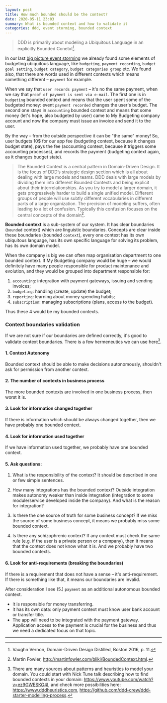 ```yaml
---
layout: post
title: How much bounded should be the context?
date: 2020-05-11 23:03
summary: What is bounded context and how to validate it
categories: ddd, event storming, bounded context
---
```


> DDD is primarily about modeling a Ubiquitous Language in an explicitly Bounded Conetxt[^1].


In our last [big picture event storming](https://katarzyna-starachowicz.github.io/events-everywhere) we already found some elements of budgeting ubiquitous language, like `budgeting`, `payment recording`, `budget goal setting`, `budget category`, `budget categories group` etc. We found also, that there are words used in different contexts which means something different – `payment` for example.

When we say that `user records payment` – it's no the same payment, when we say that `proof of payment is sent via e-mail`. The first one is in `budgeting` bounded context and means that the user spent some of the budgeted money: event `payment recorded` changes the user's budget. The second one stays in `accounting` bounded context and means that some money (let's hope, also budgeted by user) came to My Budgeting company account and now the company must issue an invoice and send it to the user.

By the way – from the outside perspective it can be "the same" money! So, user budgets 10$ for our app fee (budgeting context, because it changes budget state), pays the fee (accounting context, because it triggers some accounting processes), and records the payment (budgeting context again, as it changes budget state).

> The Bounded Context is a central pattern in Domain-Driven Design. It is the focus of DDD’s strategic design section which is all about dealing with large models and teams. DDD deals with large models by dividing them into different Bounded Contexts and being explicit about their interrelationships.
As you try to model a larger domain, it gets progressively harder to build a single unified model. Different groups of people will use subtly different vocabularies in different parts of a large organization. The precision of modeling suffers, often leading to a lot of confusion. Typically this confusion focuses on the central concepts of the domain[^2].


__Bounded context__ is a sub-system of our system. It has clear boundaries (`bounded` context) which are linguistic boundaries. Concepts are clear inside these boundaries (bounded `context`), every one context has its own ubiquitous language, has its own specific language for solving its problem, has its own domain model.

When the company is big we can often map organisation department to one bounded context. If My Budgeting company would be huge – we would definitely have many people responsible for product maintenance and evolution, and they would be grouped into department responsible for:

1. `accounting`: integration with payment gateways, issuing and sending invoices;
2. `budgeting`: handling (create, update) the budget;
3. `reporting`: learning about money spending habits;
4. `subscription`: managing subscriptions (plans, access to the budget).

Thus these 4 would be my bounded contexts.

### Context boundaries validation
If we are not sure if our boundaries are defined correctly, it's good to validate context boundaries. There is a few hermeneutics we can use here[^3].

#### 1. Context Autonomy
Bounded context should be able to make decisions autonomously, shouldn't ask for permission from another context.

#### 2. The number of contexts in business process
The more bounded contexts are involved in one business process, then worst it is.

#### 3. Look for information changed together
If there is information which should be always changed together, then we have probably one bounded context.

#### 4. Look for information used together
If we have information used together, we probably have one bounded context.

#### 5. Ask questions:
1. What is the responsibility of the context?
It should be described in one or few simple sentences.

2. How many integrations has the bounded context?
Outside integration makes autonomy weaker than inside integration (integration to some module/service developed inside the company). And what is the reason for integration?

3. Is there the one source of truth for some business concept?
If we miss the source of some business concept, it means we probably miss some bounded context.

4. Is there any schizophrenic context?
If any context must check the same rule (e.g. if the user is a private person or a company), then it means that the context does not know what it is. And we probably have two bounded contexts.

#### 6. Look for anti-requirements (breaking the boundaries)
If there is a requirement that does not have a sense – it's anti-requirement. If there is something like that, it means our boundaries are invalid.


After consideration I see (5.) `payment` as an additional autonomous bounded context.
* It is responsible for money transferring.
* It has its own data: only payment context must know user bank account or transfer title.
* The app will need to be integrated with the payment gateway. Application access to the payment is crucial for the business and thus we need a dedicated focus on that topic.


---

[^1]: Vaughn Vernon, Domain-Driven Design Distilled, Boston 2016, p. 11.

[^2]: Martin Fowler, http://martinfowler.com/bliki/BoundedContext.html.

[^3]: There are many sources about patterns and heuristics to model your domain. You could start with Nick Tune talk describing how to find bounded contexts in your domain: https://www.youtube.com/watch?v=ez9GWESKG4I, and check more possibilities here: https://www.dddheuristics.com, https://github.com/ddd-crew/ddd-starter-modelling-process.
